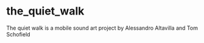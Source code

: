 the_quiet_walk
==============

The quiet walk is a mobile sound art project by Alessandro Altavilla and Tom Schofield